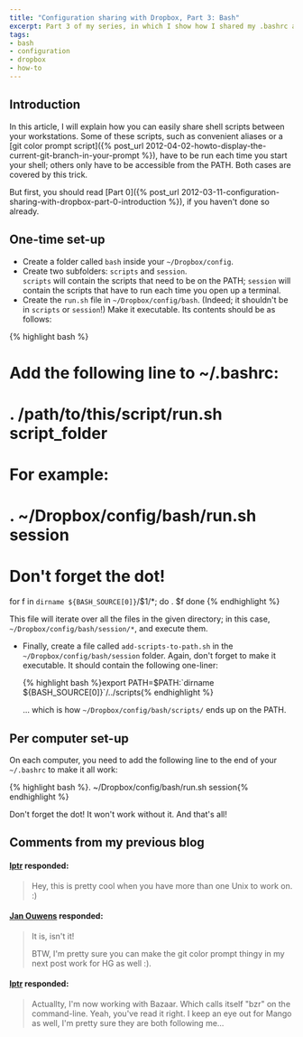 ```yaml
---
title: "Configuration sharing with Dropbox, Part 3: Bash"
excerpt: Part 3 of my series, in which I show how I shared my .bashrc and other bash scripts through Dropbox.
tags:
- bash
- configuration
- dropbox
- how-to
---
```

Introduction
------------

In this article, I will explain how you can easily share shell scripts between your workstations. Some of these scripts, such as convenient aliases or a [git color prompt script]({% post_url 2012-04-02-howto-display-the-current-git-branch-in-your-prompt %}), have to be run each time you start your shell; others only have to be accessible from the PATH. Both cases are covered by this trick.

But first, you should read [Part 0]({% post_url 2012-03-11-configuration-sharing-with-dropbox-part-0-introduction %}), if you haven't done so already.

One-time set-up
---------------

* Create a folder called `bash` inside your `~/Dropbox/config`.
* Create two subfolders: `scripts` and `session`.<br>`scripts` will contain the
  scripts that need to be on the PATH; `session` will contain the scripts that
  have to run each time you open up a terminal.
* Create the `run.sh` file in `~/Dropbox/config/bash`. (Indeed; it shouldn't be
  in `scripts` or `session`!) Make it executable. Its contents should be as
  follows:

{% highlight bash %}
  # Add the following line to ~/.bashrc:
  # . /path/to/this/script/run.sh script_folder
  # For example:
  # . ~/Dropbox/config/bash/run.sh session
  # Don't forget the dot!

  for f in `dirname ${BASH_SOURCE[0]}`/$1/*; do
    . $f
  done
{% endhighlight %}

  This file will iterate over all the files in the given directory; in this case, `~/Dropbox/config/bash/session/*`, and execute them.

* Finally, create a file called `add-scripts-to-path.sh` in the
  `~/Dropbox/config/bash/session` folder. Again, don't forget to make it
  executable. It should contain the following one-liner:

  {% highlight bash %}export PATH=$PATH:\`dirname ${BASH_SOURCE[0]}\`/../scripts{% endhighlight %}

  ... which is how `~/Dropbox/config/bash/scripts/` ends up on the PATH. 

Per computer set-up
-------------------

On each computer, you need to add the following line to the end of your
`~/.bashrc` to make it all work:

{% highlight bash %}. ~/Dropbox/config/bash/run.sh session{% endhighlight %}

Don't forget the dot! It won't work without it. And that's all!


Comments from my previous blog
------------------------------

#### [lptr](http://twitter.com/lptr) responded:

> Hey, this is pretty cool when you have more than one Unix to work on. :)

#### [Jan Ouwens](http://www.jqno.nl) responded:

> It is, isn't it!
>
> BTW, I'm pretty sure you can make the git color prompt thingy in my next post work for HG as well :).

#### [lptr](http://twitter.com/lptr) responded:

> Actuallty, I'm now working with Bazaar. Which calls itself "bzr" on the command-line. Yeah, you've read it right. I keep an eye out for Mango as well, I'm pretty sure they are both following me...
